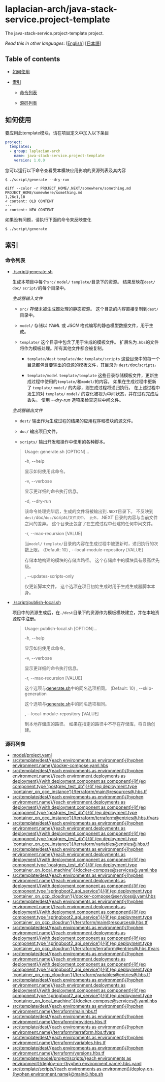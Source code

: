 <!-- @head-content@ -->
# laplacian-arch/java-stack-service.project-template

The java-stack-service.project-template project.


*Read this in other languages*: [[English](README.md)] [[日本語](README_ja.md)]
<!-- @head-content@ -->

<!-- @toc@ -->
## Table of contents
- [如何使用](#如何使用)

- [索引](#索引)

  * [命令列表](#命令列表)

  * [源码列表](#源码列表)



<!-- @toc@ -->

<!-- @main-content@ -->
## 如何使用

要应用此template模块，请在项目定义中加入以下条目

```yaml
project:
  templates:
  - group: laplacian-arch
    name: java-stack-service.project-template
    version: 1.0.0
```

您可以运行以下命令查看受本模块应用影响的资源列表及其内容

```console
$ ./script/generate --dry-run

diff --color -r PROJECT_HOME/.NEXT/somewhere/something.md PROJECT_HOME/somewhere/something.md
1,26c1,10
< content: OLD CONTENT
---
> content: NEW CONTENT
```

如果没有问题，请执行下面的命令来反映变化

```console
$ ./script/generate

```


## 索引


### 命令列表


- [./script/generate.sh](<./scripts/generate.sh>)

  生成本项目中每个`src/` `model/` `template/`目录下的资源。
  结果反映在`dest/` `doc/` `script/`的每个目录中。

  *生成器输入文件*

  - `src/`
    存储未被生成器处理的静态资源。
    这个目录的内容直接复制到`dest/`目录中。

  - `model/`
    存储以 *YAML* 或 *JSON* 格式编写的静态模型数据文件，用于生成。

  - `template/`
    这个目录中包含了用于生成的模板文件。
    扩展名为`.hbs`的文件将作为模板处理。所有其他文件都会被复制。

    - `template/dest` `template/doc` `template/scripts`
      这些目录中的每一个目录都包含要输出的资源的模板文件，其目录为 `dest/`doc/`scripts`。

    - `template/model` `template/template`
      这些目录存储模板文件，更新生成过程中使用的`template/`和`model/`的内容。
      如果在生成过程中更新了 `template/` `model/` 的内容，则生成过程将递归执行。
      在上述过程中发生的对 `template/` `model/` 的变化被视为中间状态，并在过程完成后丢失。
      使用 *--dry-run* 选项来检查这些中间文件。

  *生成器输出文件*

  - `dest/`
    输出作为生成过程的结果的应用程序和模块的源文件。

  - `doc/`
    输出项目文件。

  - `scripts/`
    输出开发和操作中使用的各种脚本。

  > Usage: generate.sh [OPTION]...
  >
  > -h, --help
  >
  >   显示如何使用此命令。
  >   
  > -v, --verbose
  >
  >   显示更详细的命令执行信息。
  >   
  > -d, --dry-run
  >
  >   该命令处理完毕后，生成的文件将被输出到`.NEXT`目录下。
  >   不反映到`dest/`doc/`doc/`scripts/`文件夹中。
  >   此外，`.NEXT`目录的内容与当前文件之间的差异。
  >   这个目录还包含了在生成过程中创建的任何中间文件。
  >   
  > -r, --max-recursion [VALUE]
  >
  >   当`model/` `template/`目录的内容在生成过程中被更新时，递归执行的次数上限。
  >    (Default: 10)
  > , --local-module-repository [VALUE]
  >
  >   存储本地构建的模块的存储库路径。
  >   这个存储库中的模块具有最高优先级。
  >   
  > , --updates-scripts-only
  >
  >   仅更新脚本文件。
  >   这个选项在项目初始生成时用于生成生成器脚本本身。
  >   
- [./script/publish-local.sh](<./scripts/publish-local.sh>)

  项目中的资源生成后，在`./dest`目录下的资源作为模板模块建立，并在本地资源库中注册。

  > Usage: publish-local.sh [OPTION]...
  >
  > -h, --help
  >
  >   显示如何使用此命令。
  >   
  > -v, --verbose
  >
  >   显示更详细的命令执行信息。
  >   
  > -r, --max-recursion [VALUE]
  >
  >   这个选项与[generate.sh](<./scripts/generate.sh>)中的同名选项相同。
  >    (Default: 10)
  > , --skip-generation
  >
  >   这个选项与[generate.sh](<./scripts/generate.sh>)中的同名选项相同。
  >   
  > , --local-module-repository [VALUE]
  >
  >   到本地存储库的路径。
  >   如果在指定的路径中不存在存储库，将自动创建。
  >   
### 源码列表


- [model/project.yaml](<./model/project.yaml>)
- [src/template/dest/{each environments as environment}/{hyphen environment.name}/docker-compose.yaml.hbs](<./src/template/dest/{each environments as environment}/{hyphen environment.name}/docker-compose.yaml.hbs>)
- [src/template/dest/{each environments as environment}/{hyphen environment.name}/{each environment.deployments as deployment}/{with deployment.component as component}/{if (eq component.type 'postgres_test_db')}/{if (eq deployment.type 'container_on_gce_instance')}/terraform/main@resources@.hbs.tf](<./src/template/dest/{each environments as environment}/{hyphen environment.name}/{each environment.deployments as deployment}/{with deployment.component as component}/{if (eq component.type 'postgres_test_db')}/{if (eq deployment.type 'container_on_gce_instance')}/terraform/main@resources@.hbs.tf>)
- [src/template/dest/{each environments as environment}/{hyphen environment.name}/{each environment.deployments as deployment}/{with deployment.component as component}/{if (eq component.type 'postgres_test_db')}/{if (eq deployment.type 'container_on_gce_instance')}/terraform/terraform@entries@.hbs.tfvars](<./src/template/dest/{each environments as environment}/{hyphen environment.name}/{each environment.deployments as deployment}/{with deployment.component as component}/{if (eq component.type 'postgres_test_db')}/{if (eq deployment.type 'container_on_gce_instance')}/terraform/terraform@entries@.hbs.tfvars>)
- [src/template/dest/{each environments as environment}/{hyphen environment.name}/{each environment.deployments as deployment}/{with deployment.component as component}/{if (eq component.type 'postgres_test_db')}/{if (eq deployment.type 'container_on_gce_instance')}/terraform/variables@entries@.hbs.tf](<./src/template/dest/{each environments as environment}/{hyphen environment.name}/{each environment.deployments as deployment}/{with deployment.component as component}/{if (eq component.type 'postgres_test_db')}/{if (eq deployment.type 'container_on_gce_instance')}/terraform/variables@entries@.hbs.tf>)
- [src/template/dest/{each environments as environment}/{hyphen environment.name}/{each environment.deployments as deployment}/{with deployment.component as component}/{if (eq component.type 'postgres_test_db')}/{if (eq deployment.type 'container_on_local_machine')}/docker-compose@services@.yaml.hbs](<./src/template/dest/{each environments as environment}/{hyphen environment.name}/{each environment.deployments as deployment}/{with deployment.component as component}/{if (eq component.type 'postgres_test_db')}/{if (eq deployment.type 'container_on_local_machine')}/docker-compose@services@.yaml.hbs>)
- [src/template/dest/{each environments as environment}/{hyphen environment.name}/{each environment.deployments as deployment}/{with deployment.component as component}/{if (eq component.type 'springboot2_api_service')}/{if (eq deployment.type 'container_on_gcp_cloudrun')}/docker-compose@services@.yaml.hbs](<./src/template/dest/{each environments as environment}/{hyphen environment.name}/{each environment.deployments as deployment}/{with deployment.component as component}/{if (eq component.type 'springboot2_api_service')}/{if (eq deployment.type 'container_on_gcp_cloudrun')}/docker-compose@services@.yaml.hbs>)
- [src/template/dest/{each environments as environment}/{hyphen environment.name}/{each environment.deployments as deployment}/{with deployment.component as component}/{if (eq component.type 'springboot2_api_service')}/{if (eq deployment.type 'container_on_gcp_cloudrun')}/terraform/main@resources@.hbs.tf](<./src/template/dest/{each environments as environment}/{hyphen environment.name}/{each environment.deployments as deployment}/{with deployment.component as component}/{if (eq component.type 'springboot2_api_service')}/{if (eq deployment.type 'container_on_gcp_cloudrun')}/terraform/main@resources@.hbs.tf>)
- [src/template/dest/{each environments as environment}/{hyphen environment.name}/{each environment.deployments as deployment}/{with deployment.component as component}/{if (eq component.type 'springboot2_api_service')}/{if (eq deployment.type 'container_on_gcp_cloudrun')}/terraform/terraform@entries@.hbs.tfvars](<./src/template/dest/{each environments as environment}/{hyphen environment.name}/{each environment.deployments as deployment}/{with deployment.component as component}/{if (eq component.type 'springboot2_api_service')}/{if (eq deployment.type 'container_on_gcp_cloudrun')}/terraform/terraform@entries@.hbs.tfvars>)
- [src/template/dest/{each environments as environment}/{hyphen environment.name}/{each environment.deployments as deployment}/{with deployment.component as component}/{if (eq component.type 'springboot2_api_service')}/{if (eq deployment.type 'container_on_gcp_cloudrun')}/terraform/variables@entries@.hbs.tf](<./src/template/dest/{each environments as environment}/{hyphen environment.name}/{each environment.deployments as deployment}/{with deployment.component as component}/{if (eq component.type 'springboot2_api_service')}/{if (eq deployment.type 'container_on_gcp_cloudrun')}/terraform/variables@entries@.hbs.tf>)
- [src/template/dest/{each environments as environment}/{hyphen environment.name}/{each environment.deployments as deployment}/{with deployment.component as component}/{if (eq component.type 'springboot2_api_service')}/{if (eq deployment.type 'container_on_local_machine')}/docker-compose@services@.yaml.hbs](<./src/template/dest/{each environments as environment}/{hyphen environment.name}/{each environment.deployments as deployment}/{with deployment.component as component}/{if (eq component.type 'springboot2_api_service')}/{if (eq deployment.type 'container_on_local_machine')}/docker-compose@services@.yaml.hbs>)
- [src/template/dest/{each environments as environment}/{hyphen environment.name}/terraform/main.hbs.tf](<./src/template/dest/{each environments as environment}/{hyphen environment.name}/terraform/main.hbs.tf>)
- [src/template/dest/{each environments as environment}/{hyphen environment.name}/terraform/providers.hbs.tf](<./src/template/dest/{each environments as environment}/{hyphen environment.name}/terraform/providers.hbs.tf>)
- [src/template/dest/{each environments as environment}/{hyphen environment.name}/terraform/terraform.hbs.tfvars](<./src/template/dest/{each environments as environment}/{hyphen environment.name}/terraform/terraform.hbs.tfvars>)
- [src/template/dest/{each environments as environment}/{hyphen environment.name}/terraform/variables.hbs.tf](<./src/template/dest/{each environments as environment}/{hyphen environment.name}/terraform/variables.hbs.tf>)
- [src/template/dest/{each environments as environment}/{hyphen environment.name}/terraform/versions.hbs.tf](<./src/template/dest/{each environments as environment}/{hyphen environment.name}/terraform/versions.hbs.tf>)
- [src/template/model/project/scripts/{each environments as environment}/deploy-on-{hyphen environment.name}.hbs.yaml](<./src/template/model/project/scripts/{each environments as environment}/deploy-on-{hyphen environment.name}.hbs.yaml>)
- [src/template/scripts/{each environments as environment}/deploy-on-{hyphen environment.name}@main@.hbs.sh](<./src/template/scripts/{each environments as environment}/deploy-on-{hyphen environment.name}@main@.hbs.sh>)


<!-- @main-content@ -->